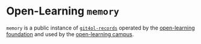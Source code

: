 # Open-Learning `memory`

`memory` is a public instance of [`git4ol-records`](//github.com/open-learning/git4ol-records) operated by the [open-learning foundation](//github.com/open-learning/foundation/) and used by the [open-learning campus](//github.com/open-learning/campus).
